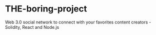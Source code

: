 # THE-boring-project
Web 3.0 social network to connect with your favorites content creators - Solidity, React and Node.js
